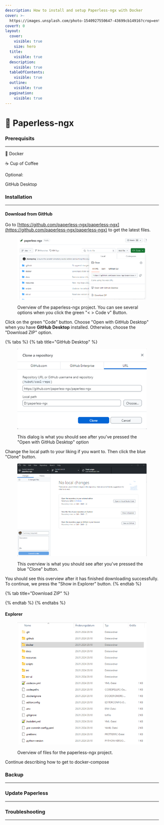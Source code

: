 ```yaml
---
description: How to install and setup Paperless-ngx with Docker
cover: >-
  https://images.unsplash.com/photo-1540927550647-43699cb14916?crop=entropy&cs=srgb&fm=jpg&ixid=M3wxOTcwMjR8MHwxfHNlYXJjaHw1fHxsZWFmfGVufDB8fHx8MTcwNjQ2MzAzMHww&ixlib=rb-4.0.3&q=85
coverY: 0
layout:
  cover:
    visible: true
    size: hero
  title:
    visible: true
  description:
    visible: true
  tableOfContents:
    visible: true
  outline:
    visible: true
  pagination:
    visible: true
---
```


# 🍃 Paperless-ngx

### Prerequisits

***

:whale: Docker

:coffee: Cup of Coffee

Optional:

GitHub Desktop

### Installation

***

#### Download from GitHub

Go to  [https://github.com/paperless-ngx/paperless-ngx](https://github.com/paperless-ngx/paperless-ngx) to get the latest files.

<figure><img src="../../.gitbook/assets/grafik (3).png" alt=""><figcaption><p>Overview of the paperless-ngx project. You can see several options when you click the green "&#x3C; > Code v" Button.</p></figcaption></figure>

Click on the green "Code" button. Choose "Open with GitHub Desktop" when you have **GitHub Desktop** installed. Otherwise, choose the "Download ZIP" option.

{% tabs %}
{% tab title="GitHub Desktop" %}
<figure><img src="../../.gitbook/assets/grafik.png" alt=""><figcaption><p>This dialog is what you should see after you've pressed the "Open with GitHub Desktop" option</p></figcaption></figure>

Change the local path to your liking if you want to. Then click the blue "Clone" button.

<figure><img src="../../.gitbook/assets/grafik (1).png" alt=""><figcaption><p>This overview is what you should see after you've pressed the blue "Clone" button.</p></figcaption></figure>

You should see this overview after it has finished downloading successfully. To continue, we press the "Show in Explorer" button.
{% endtab %}

{% tab title="Download ZIP" %}

{% endtab %}
{% endtabs %}

#### Explorer

<figure><img src="../../.gitbook/assets/grafik (2).png" alt=""><figcaption><p>Overview of files for the paperless-ngx project.</p></figcaption></figure>

Continue describing how to get to docker-compose

### Backup

***

### Update Paperless

***

### Troubleshooting

***
